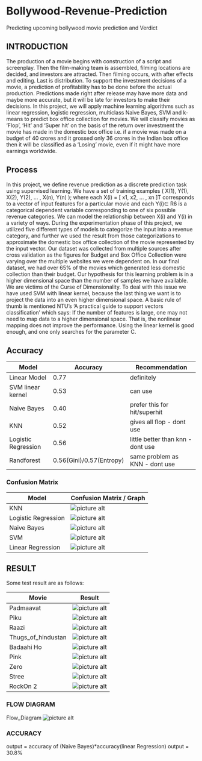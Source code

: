 # Bollywood-Revenue-Prediction
Predicting upcoming  bollywood movie prediction and Verdict

## INTRODUCTION

The production of a movie begins with construction of a script and screenplay. Then the film-making team is assembled, filming locations are decided, and investors are attracted. Then filming occurs, with after effects and editing. Last is distribution. To support the investment decisions of a movie, a prediction of profitability has to be done before the actual production. Predictions made right after release may have more data and maybe more accurate, but it will be late for investors to make their decisions.
In this project, we will apply machine learning algorithms such as linear regression, logistic regression, multiclass Naive Bayes, SVM and k-means to predict box office collection for movies. 
We will classify movies as ‘Flop’, ‘Hit’ and ‘Super hit’ on the basis of the return over investment the movie has made in the domestic box office i.e. if a movie was made on a budget of 40 crores and it grossed only 36 crores in the Indian box office then it will be classified as a ‘Losing’ movie, even if it might have more earnings worldwide.

## Process

In this project, we define revenue prediction as a discrete prediction task using supervised learning. We have a set of training examples ( X(1), Y(1), X(2), Y(2), … , X(n), Y(n) );  where each X(i) = [ x1, x2, … , xn ]T  corresponds to a vector of input features for a particular movie and each Y(i)∈ R6 is a categorical dependent variable corresponding to one of six possible revenue categories.
We can model the relationship between X(i) and Y(i) in a variety of ways. During the experimentation phase of this project, we utilized five different types of models to categorize the input into a revenue category, and further we used the result from those categorizations to approximate the domestic box office collection of the movie represented by the input vector.
Our dataset was collected from multiple sources after cross validation as the figures for Budget and Box Office Collection were varying over the multiple websites we were dependent on. In our final dataset, we had over 65% of the movies which generated less domestic collection than their budget.
Our hypothesis for this learning problem is in a higher dimensional space than the number of samples we have available. We are victims of the Curse of Dimensionality.
To deal with this issue we have used SVM with linear kernel, because the last thing we want is to project the data into an even higher dimensional space.
A basic rule of thumb is mentioned NTU’s ‘A practical guide to support vectors classification’ which says:
If the number of features is large, one may not need to map data to a higher dimensional space. That is, the nonlinear mapping does not improve the performance. Using the linear kernel is good enough, and one only searches for the parameter C.

## Accuracy 

Model               | Accuracy                 | Recommendation
------------------- | ------------------------ | ------------
Linear Model        | 0.77                     | definitely
SVM linear kernel   | 0.53                     | can use
Naive Bayes         | 0.40                     | prefer this for hit/superhit
KNN                 | 0.52                     | gives all flop - dont use
Logistic Regression | 0.56                     | little better than knn - dont use
Randforest          | 0.56(Gini)/0.57(Entropy) | same problem as KNN - dont use

### Confusion Matrix ###

Model               | Confusion Matrix / Graph
------------------- |---------------------------------------------------------------------------------------------------------------------------
KNN                 |![picture alt](https://github.com/yashraj9892/Bollywood-Revenue-Prediction/blob/master/Pics/KNN.PNG "KNN")
Logistic Regression |![picture alt](https://github.com/yashraj9892/Bollywood-Revenue-Prediction/blob/master/Pics/Logistic_reg.PNG "Logistic_reg")
Naive Bayes         |![picture alt](https://github.com/yashraj9892/Bollywood-Revenue-Prediction/blob/master/Pics/Naive_bayes.PNG "Naive_bayes")
SVM                 |![picture alt](https://github.com/yashraj9892/Bollywood-Revenue-Prediction/blob/master/Pics/SVM.PNG "SVM")
Linear Regression   |![picture alt](https://github.com/yashraj9892/Bollywood-Revenue-Prediction/blob/master/Pics/linear_reg.PNG "linear_reg")

## RESULT ##

Some test result are as follows: 

Movie               | Result
------------------- |---------------------------------------------------------------------------------------------------------------------------
Padmaavat           |![picture alt](https://github.com/yashraj9892/Bollywood-Revenue-Prediction/blob/master/Pics/Padmaavat.PNG "linear_reg")
Piku                |![picture alt](https://github.com/yashraj9892/Bollywood-Revenue-Prediction/blob/master/Pics/Piku.PNG "linear_reg")
Raazi               |![picture alt](https://github.com/yashraj9892/Bollywood-Revenue-Prediction/blob/master/Pics/Raazi.PNG "linear_reg")
Thugs_of_hindustan  |![picture alt](https://github.com/yashraj9892/Bollywood-Revenue-Prediction/blob/master/Pics/Thugs_of_hindustan.PNG "linear_reg")
Badaahi Ho          |![picture alt](https://github.com/yashraj9892/Bollywood-Revenue-Prediction/blob/master/Pics/badhaai_ho.PNG "linear_reg")
Pink                |![picture alt](https://github.com/yashraj9892/Bollywood-Revenue-Prediction/blob/master/Pics/pink.PNG "linear_reg")
Zero                |![picture alt](https://github.com/yashraj9892/Bollywood-Revenue-Prediction/blob/master/Pics/Zero.PNG "linear_reg")
Stree               |![picture alt](https://github.com/yashraj9892/Bollywood-Revenue-Prediction/blob/master/Pics/Stree.PNG "linear_reg")
RockOn 2            |![picture alt](https://github.com/yashraj9892/Bollywood-Revenue-Prediction/blob/master/Pics/Rockon_2.PNG "linear_reg")

### FLOW DIAGRAM ###

Flow_Diagram ![picture alt](https://github.com/yashraj9892/Bollywood-Revenue-Prediction/blob/master/Pics/flow-Diagram.jpg "linear_reg")

### ACCURACY ###

  output  = accuracy of (Naive Bayes)*accuracy(linear Regression)
  output  = 30.8%


